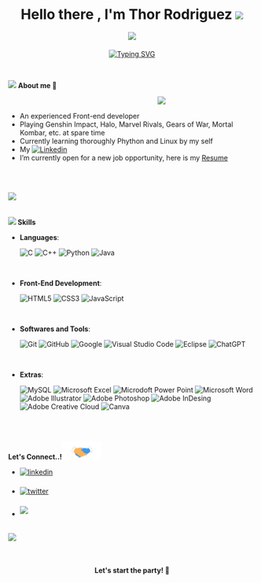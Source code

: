 <h1 align="center"><b>Hello there , I'm Thor Rodriguez </b><img src="https://media.giphy.com/media/hvRJCLFzcasrR4ia7z/giphy.gif" width="35"></h1>
<!--  -->
<p align="center">
  <img src="https://media.giphy.com/media/xTiIzJSKB4l7xTouE8/giphy.gif?cid=790b7611xc4bgp5nas0z8selri55cd623nnmyamd9xfgjlsh&ep=v1_gifs_search&rid=giphy.gif&ct=g"></a>
  <br>
  <br>
  <a href="https://git.io/typing-svg"><img src="https://readme-typing-svg.herokuapp.com?font=Ninja+Naruto&duration=2250&pause=1750&color=31BD41&center=true&width=435&lines=If+u+want+to+know+about+me%2C;keep+reading;Well...+;I'm+a+recent+graduate;in+Computer+Science+Engineering%2C;specializing+in+software+development." alt="Typing SVG" /></a>
</p>

<br>



	
<picture><img src = "https://avatars.githubusercontent.com/u/105134609?s=400&u=67d7ed98c4141d0024c87e87683b963b65e0c385&v=4" width = 30px></picture> **About me :moyai:**

<picture> <img align="right" src="https://media.licdn.com/dms/image/v2/D4E03AQFSc3YsNnjWgg/profile-displayphoto-shrink_800_800/profile-displayphoto-shrink_800_800/0/1710789945209?e=1746662400&v=beta&t=UU_82ZoinFueLi0dScYXFQCxtFxms8yiDt9Ub5YedM8" width = 200px></picture>

<br>

- An experienced Front-end developer
- Playing Genshin Impact, Halo, Marvel Rivals, Gears of War, Mortal Kombar, etc. at spare time
- Currently learning thoroughly Phython and Linux by my self
- My [![Linkedin](https://img.shields.io/badge/LinkedIn-0077B5?style=for-the-badge&logo=linkedin&logoColor=white)](https://www.linkedin.com/in/thor-aguilar/)
- I’m currently open for a new job opportunity, here is my [Resume](https://www.canva.com/design/DAGhArlChJg/4kdzQxD2AQKsea8g3m1V7Q/edit?utm_content=DAGhArlChJg&utm_campaign=designshare&utm_medium=link2&utm_source=sharebutton)

<br><br>

<img src="https://user-images.githubusercontent.com/73097560/115834477-dbab4500-a447-11eb-908a-139a6edaec5c.gif"><br><br>

<img src="https://media2.giphy.com/media/QssGEmpkyEOhBCb7e1/giphy.gif?cid=ecf05e47a0n3gi1bfqntqmob8g9aid1oyj2wr3ds3mg700bl&rid=giphy.gif" width ="25"><b> Skills</b>
<br>

<p align="center">

- **Languages**:
    
    ![C](https://img.shields.io/badge/C%20-%232370ED.svg?style=for-the-badge&logo=c&logoColor=white)
    ![C++](https://img.shields.io/badge/C++%20-%2300599C.svg?style=for-the-badge&logo=c%2B%2B&logoColor=white)
    ![Python](https://img.shields.io/badge/Python%20-%2314354C.svg?style=for-the-badge&logo=python&logoColor=white)
    ![Java](https://img.shields.io/badge/Java-ED8B00?style=for-the-badge&logo=openjdk&logoColor=white)

<br>   
    
- **Front-End Development**:

   ![HTML5](https://img.shields.io/badge/HTML5%20-%23E34F26.svg?style=for-the-badge&logo=html5&logoColor=white)
   ![CSS3](https://img.shields.io/badge/CSS%20-%231572B6.svg?style=for-the-badge&logo=css3&logoColor=white)
   ![JavaScript](https://img.shields.io/badge/JavaScript%20-%23F7DF1E.svg?style=for-the-badge&logo=javascript&logoColor=black)

<br>

- **Softwares and Tools**:

    ![Git](https://img.shields.io/badge/git-%23F05033.svg?style=for-the-badge&logo=git&logoColor=white)
    ![GitHub](https://img.shields.io/badge/github-%23121011.svg?style=for-the-badge&logo=github&logoColor=white)
    ![Google](https://img.shields.io/badge/google-%234285F4.svg?style=for-the-badge&logo=google&logoColor=white)
    ![Visual Studio Code](https://img.shields.io/badge/Visual%20Studio%20Code-0078d7.svg?style=for-the-badge&logo=visual-studio-code&logoColor=white)
    ![Eclipse](https://img.shields.io/badge/Eclipse-2C2255?style=for-the-badge&logo=eclipse&logoColor=white)
    ![ChatGPT](https://img.shields.io/badge/ChatGPT-000000?style=for-the-badge&logo=GPT&logoColor=white)

<br>

- **Extras**:

    ![MySQL](https://img.shields.io/badge/MySQL-005C84?style=for-the-badge&logo=mysql&logoColor=white)
    ![Microsoft Excel](https://img.shields.io/badge/Microsoft_Excel-217346?style=for-the-badge&logo=microsoft-excel&logoColor=white)
    ![Microdoft Power Point](https://img.shields.io/badge/Microsoft_PowerPoint-B7472A?style=for-the-badge&logo=microsoft-powerpoint&logoColor=white)
    ![Microsoft Word](https://img.shields.io/badge/Microsoft_Word-2B579A?style=for-the-badge&logo=microsoft-word&logoColor=white)
    ![Adobe Illustrator](https://img.shields.io/badge/Adobe%20Illustrator-FF9A00?style=for-the-badge&logo=adobe%20illustrator&logoColor=white)
    ![Adobe Photoshop](https://img.shields.io/badge/Adobe%20Photoshop-31A8FF?style=for-the-badge&logo=Adobe%20Photoshop&logoColor=black)
    ![Adobe InDesing](https://img.shields.io/badge/Adobe%20InDesign-FF3366?style=for-the-badge&logo=Adobe%20InDesign&logoColor=white)
    ![Adobe Creative Cloud](https://img.shields.io/badge/Adobe%20Creative%20Cloud-DA1F26?style=for-the-badge&logo=Adobe%20Creative%20Cloud&logoColor=white)
    ![Canva](https://img.shields.io/badge/Canva-%2300C4CC.svg?&style=for-the-badge&logo=Canva&logoColor=white)

</p>


<br>
<br>

<b> Let's Connect..!</b><img src="https://github.com/0xAbdulKhalid/0xAbdulKhalid/raw/main/assets/mdImages/handshake.gif" width ="80">
<br>
<div align='left'>

<ul>

<li>
<a href="https://www.linkedin.com/in/thor-aguilar/" target="_blank">
<img src="https://img.shields.io/badge/linkedin:  THOR ALEJANDRO RODRIGUEZ AGUILAR-%2300acee.svg?color=405DE6&style=for-the-badge&logo=linkedin&logoColor=white" alt=linkedin style="margin-bottom: 5px;"/>
</a>
</li>

<br>

<li>
<a href="mailto:thor.rodriguez@proton.me" target="_blank">
<img src="https://img.shields.io/badge/ProtonMail:  Thor Rodríguez-8B89CC?style=for-the-badge&logo=protonmail&logoColor=white" alt=twitter style="margin-bottom: 5px;"/>
</a>
</li>

<br>

<li>
<a href="mailto:thor.aguilar@hotmail.com" target="_blank">
<img src="https://img.shields.io/badge/Microsoft_Outlook:  Thor Alejandro Rodríguez Aguilar-0078D4?style=for-the-badge&logo=microsoft-outlook&logoColor=white" t=mail style="margin-bottom: 5px;" />
</a>
</li>
	
</ul>
</div>

<br>
<img src="https://user-images.githubusercontent.com/73097560/115834477-dbab4500-a447-11eb-908a-139a6edaec5c.gif">
<br>
<br>
<br>

<div align='center'>

<b>Let's start the party! :smoking:</b>

</div>
<br>
